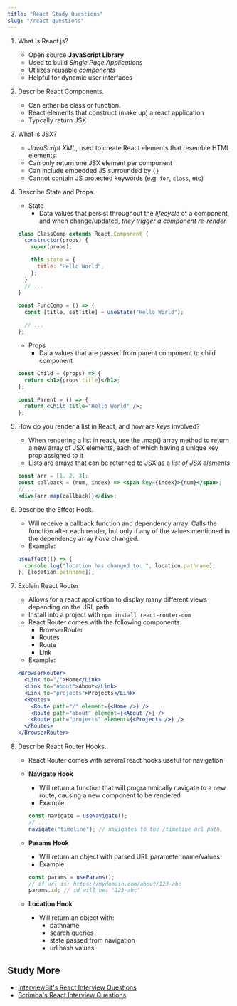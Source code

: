 ```yaml
---
title: "React Study Questions"
slug: "/react-questions"
---
```


1. What is React.js?

   - Open source **JavaScript Library**
   - Used to build _Single Page Applications_
   - Utilizes reusable _components_
   - Helpful for dynamic user interfaces

2. Describe React Components.

   - Can either be class or function.
   - React elements that construct (make up) a react application
   - Typcally return JSX

3. What is JSX?

   - _JavaScript XML_, used to create React elements that resemble HTML elements
   - Can only return one JSX element per component
   - Can include embedded JS surrounded by `{}`
   - Cannot contain JS protected keywords (e.g. `for`, `class`, etc)

4. Describe State and Props.

   - State
     - Data values that persist throughout the _lifecycle_ of a component, and when change/updated, _they trigger a component re-render_

   ```jsx
   class ClassComp extends React.Component {
     constructor(props) {
       super(props);

       this.state = {
         title: "Hello World",
       };
     }
     // ...
   }

   const FuncComp = () => {
     const [title, setTitle] = useState("Hello World");

     // ...
   };
   ```

   - Props
     - Data values that are passed from parent component to child component

   ```jsx
   const Child = (props) => {
     return <h1>{props.title}</h1>;
   };

   const Parent = () => {
     return <Child title="Hello World" />;
   };
   ```

5. How do you render a list in React, and how are _keys_ involved?

   - When rendering a list in react, use the .map() array method to return a new array of JSX elements, each of which having a unique key prop assigned to it
   - Lists are arrays that can be returned to JSX as a _list of JSX elements_

   ```jsx
   const arr = [1, 2, 3];
   const callback = (num, index) => <span key={index}>{num}</span>;
   // ...
   <div>{arr.map(callback)}</div>;
   ```

6. Describe the Effect Hook.

   - Will receive a callback function and dependency array. Calls the function after each render, but only if any of the values mentioned in the dependency array _have_ changed.
   - Example:

   ```jsx
   useEffect(() => {
     console.log("location has changed to: ", location.pathname);
   }, [location.pathname]);
   ```

7. Explain React Router

   - Allows for a react application to display many different views depending on the URL path.
   - Install into a project with `npm install react-router-dom`
   - React Router comes with the following components:
     - BrowserRouter
     - Routes
     - Route
     - Link
   - Example:

   ```jsx
   <BrowserRouter>
     <Link to="/">Home</Link>
     <Link to="about">About</Link>
     <Link to="projects">Projects</Link>
     <Routes>
       <Route path="/" element={<Home />} />
       <Route path="about" element={<About />} />
       <Route path="projects" element={<Projects />} />
     </Routes>
   </BrowserRouter>
   ```

8. Describe React Router Hooks.

   - React Router comes with several react hooks useful for navigation
   - **Navigate Hook**

     - Will return a function that will programmically navigate to a new route, causing a new component to be rendered
     - Example:

     ```jsx
     const navigate = useNavigate();
     // ...
     navigate("timeline"); // navigates to the /timeline url path
     ```

   - **Params Hook**

     - Will return an object with parsed URL parameter name/values
     - Example:

     ```jsx
     const params = useParams();
     // if url is: https://mydomain.com/about/123-abc
     params.id; // id will be: "123-abc"
     ```

   - **Location Hook**
     - Will return an object with:
       - pathname
       - search queries
       - state passed from navigation
       - url hash values

## Study More

- [InterviewBit's React Interview Questions](https://www.interviewbit.com/react-interview-questions/)
- [Scrimba's React Interview Questions](https://scrimba.com/articles/react-interview-questions/)
